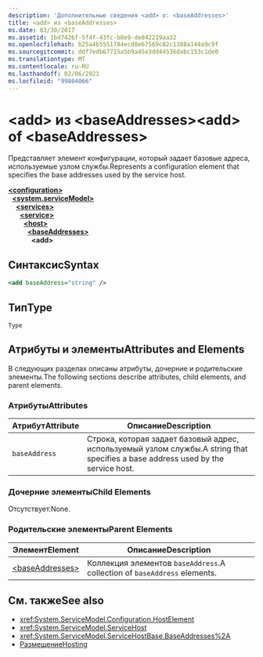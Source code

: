 ```yaml
---
description: 'Дополнительные сведения <add> о: <baseAddresses>'
title: <add> из <baseAddresses>
ms.date: 03/30/2017
ms.assetid: 1bd7426f-5f4f-43fc-b8e9-de842219aa32
ms.openlocfilehash: b25a4b5551784ecd8e67569c82c1388a144a9c9f
ms.sourcegitcommit: ddf7edb67715a5b9a45e3dd44536dabc153c1de0
ms.translationtype: MT
ms.contentlocale: ru-RU
ms.lasthandoff: 02/06/2021
ms.locfileid: "99804066"
---
```

# <a name="add-of-baseaddresses"></a><span data-ttu-id="abb5e-103">\<add> из \<baseAddresses></span><span class="sxs-lookup"><span data-stu-id="abb5e-103">\<add> of \<baseAddresses></span></span>

<span data-ttu-id="abb5e-104">Представляет элемент конфигурации, который задает базовые адреса, используемые узлом службы.</span><span class="sxs-lookup"><span data-stu-id="abb5e-104">Represents a configuration element that specifies the base addresses used by the service host.</span></span>  
  
[**\<configuration>**](../configuration-element.md)\
&nbsp;&nbsp;[**\<system.serviceModel>**](system-servicemodel.md)\
&nbsp;&nbsp;&nbsp;&nbsp;[**\<services>**](services.md)\
&nbsp;&nbsp;&nbsp;&nbsp;&nbsp;&nbsp;[**\<service>**](service.md)\
&nbsp;&nbsp;&nbsp;&nbsp;&nbsp;&nbsp;&nbsp;&nbsp;[**\<host>**](host.md)\
&nbsp;&nbsp;&nbsp;&nbsp;&nbsp;&nbsp;&nbsp;&nbsp;&nbsp;&nbsp;[**\<baseAddresses>**](baseaddresses.md)\
&nbsp;&nbsp;&nbsp;&nbsp;&nbsp;&nbsp;&nbsp;&nbsp;&nbsp;&nbsp;&nbsp;&nbsp;**\<add>**  
  
## <a name="syntax"></a><span data-ttu-id="abb5e-105">Синтаксис</span><span class="sxs-lookup"><span data-stu-id="abb5e-105">Syntax</span></span>  
  
```xml  
<add baseAddress="string" />
```  
  
## <a name="type"></a><span data-ttu-id="abb5e-106">Тип</span><span class="sxs-lookup"><span data-stu-id="abb5e-106">Type</span></span>  

 `Type`  
  
## <a name="attributes-and-elements"></a><span data-ttu-id="abb5e-107">Атрибуты и элементы</span><span class="sxs-lookup"><span data-stu-id="abb5e-107">Attributes and Elements</span></span>  

 <span data-ttu-id="abb5e-108">В следующих разделах описаны атрибуты, дочерние и родительские элементы.</span><span class="sxs-lookup"><span data-stu-id="abb5e-108">The following sections describe attributes, child elements, and parent elements.</span></span>  
  
### <a name="attributes"></a><span data-ttu-id="abb5e-109">Атрибуты</span><span class="sxs-lookup"><span data-stu-id="abb5e-109">Attributes</span></span>  
  
|<span data-ttu-id="abb5e-110">Атрибут</span><span class="sxs-lookup"><span data-stu-id="abb5e-110">Attribute</span></span>|<span data-ttu-id="abb5e-111">Описание</span><span class="sxs-lookup"><span data-stu-id="abb5e-111">Description</span></span>|  
|---------------|-----------------|  
|`baseAddress`|<span data-ttu-id="abb5e-112">Строка, которая задает базовый адрес, используемый узлом службы.</span><span class="sxs-lookup"><span data-stu-id="abb5e-112">A string that specifies a base address used by the service host.</span></span>|  
  
### <a name="child-elements"></a><span data-ttu-id="abb5e-113">Дочерние элементы</span><span class="sxs-lookup"><span data-stu-id="abb5e-113">Child Elements</span></span>  

 <span data-ttu-id="abb5e-114">Отсутствует.</span><span class="sxs-lookup"><span data-stu-id="abb5e-114">None.</span></span>  
  
### <a name="parent-elements"></a><span data-ttu-id="abb5e-115">Родительские элементы</span><span class="sxs-lookup"><span data-stu-id="abb5e-115">Parent Elements</span></span>  
  
|<span data-ttu-id="abb5e-116">Элемент</span><span class="sxs-lookup"><span data-stu-id="abb5e-116">Element</span></span>|<span data-ttu-id="abb5e-117">Описание</span><span class="sxs-lookup"><span data-stu-id="abb5e-117">Description</span></span>|  
|-------------|-----------------|  
|[\<baseAddresses>](baseaddresses.md)|<span data-ttu-id="abb5e-118">Коллекция элементов `baseAddress`.</span><span class="sxs-lookup"><span data-stu-id="abb5e-118">A collection of `baseAddress` elements.</span></span>|  
  
## <a name="see-also"></a><span data-ttu-id="abb5e-119">См. также</span><span class="sxs-lookup"><span data-stu-id="abb5e-119">See also</span></span>

- <xref:System.ServiceModel.Configuration.HostElement>
- <xref:System.ServiceModel.ServiceHost>
- <xref:System.ServiceModel.ServiceHostBase.BaseAddresses%2A>
- [<span data-ttu-id="abb5e-120">Размещение</span><span class="sxs-lookup"><span data-stu-id="abb5e-120">Hosting</span></span>](../../../wcf/feature-details/hosting.md)

